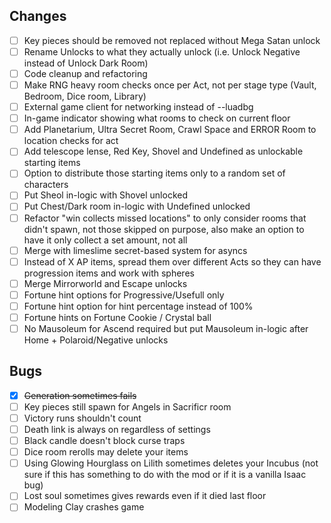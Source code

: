 ## Changes
- [ ] Key pieces should be removed not replaced without Mega Satan unlock
- [ ] Rename Unlocks to what they actually unlock (i.e. Unlock Negative instead of Unlock Dark Room)
- [ ] Code cleanup and refactoring
- [ ] Make RNG heavy room checks once per Act, not per stage type (Vault, Bedroom, Dice room, Library)
- [ ] External game client for networking instead of --luadbg
- [ ] In-game indicator showing what rooms to check on current floor
- [ ] Add Planetarium, Ultra Secret Room, Crawl Space and ERROR Room to location checks for act
- [ ] Add telescope lense, Red Key, Shovel and Undefined as unlockable starting items
- [ ] Option to distribute those starting items only to a random set of characters
- [ ] Put Sheol in-logic with Shovel unlocked
- [ ] Put Chest/Dark room in-logic with Undefined unlocked
- [ ] Refactor "win collects missed locations" to only consider rooms that didn't spawn, not those skipped on purpose, also make an option to have it only collect a set amount, not all
- [ ] Merge with limeslime secret-based system for asyncs
- [ ] Instead of X AP items, spread them over different Acts so they can have progression items and work with spheres
- [ ] Merge Mirrorworld and Escape unlocks
- [ ] Fortune hint options for Progressive/Usefull only
- [ ] Fortune hint option for hint percentage instead of 100%
- [ ] Fortune hints on Fortune Cookie / Crystal ball
- [ ] No Mausoleum for Ascend required but put Mausoleum in-logic after Home + Polaroid/Negative unlocks

## Bugs
- [x] ~~Generation sometimes fails~~
- [ ] Key pieces still spawn for Angels in Sacrificr room
- [ ] Victory runs shouldn't count
- [ ] Death link is always on regardless of settings
- [ ] Black candle doesn't block curse traps
- [ ] Dice room rerolls may delete your items
- [ ] Using Glowing Hourglass on Lilith sometimes deletes your Incubus (not sure if this has something to do with the mod or if it is a vanilla Isaac bug)
- [ ] Lost soul sometimes gives rewards even if it died last floor
- [ ] Modeling Clay crashes game
